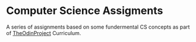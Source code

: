 # Computer Science Assigments

A series of assignments based on some fundermental CS concepts as part of [TheOdinProject](https://www.theodinproject.com) Curriculum.
